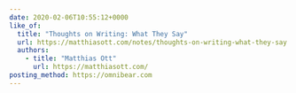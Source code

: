 ```yaml
---
date: 2020-02-06T10:55:12+0000
like_of:
  title: "Thoughts on Writing: What They Say"
  url: https://matthiasott.com/notes/thoughts-on-writing-what-they-say
  authors:
    - title: "Matthias Ott"
      url: https://matthiasott.com/
posting_method: https://omnibear.com
---
```

